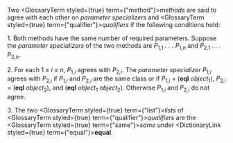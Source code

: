  



Two <GlossaryTerm styled={true} term={"method"}><i>methods</i></GlossaryTerm> are said to agree with each other on *parameter specializers* and <GlossaryTerm styled={true} term={"qualifier"}><i>qualifiers</i></GlossaryTerm> if the following conditions hold: 



1\. Both methods have the same number of required parameters. Suppose the <i>parameter specializers</i> of the two methods are <i>P</i><sub>1<i>,</i>1</sub> <i>. . . P</i><sub>1<i>,n</i></sub> and <i>P</i><sub>2<i>,</i>1</sub> <i>. . . P</i><sub>2<i>,n</i></sub>. 



2\. For each 1 <i>≤ i ≤ n</i>, <i>P</i><sub>1<i>,i</i></sub> agrees with <i>P</i><sub>2<i>,i</i></sub>. The <i>parameter specializer P</i><sub>1<i>,i</i></sub> agrees with <i>P</i><sub>2<i>,i</i></sub> if <i>P</i><sub>1<i>,i</i></sub> and <i>P</i><sub>2<i>,i</i></sub> are the same class or if <i>P</i><sub>1<i>,i</i></sub> = (<b>eql</b> <i>object</i><sub>1</sub>), <i>P</i><sub>2<i>,i</i></sub> = (<b>eql</b> <i>object</i><sub>2</sub>), and (<b>eql</b> <i>object</i><sub>1</sub> <i>object</i><sub>2</sub>). Otherwise <i>P</i><sub>1<i>,i</i></sub> and <i>P</i><sub>2<i>,i</i></sub> do not agree. 



3\. The two <GlossaryTerm styled={true} term={"list"}><i>lists</i></GlossaryTerm> of <GlossaryTerm styled={true} term={"qualifier"}><i>qualifiers</i></GlossaryTerm> are the <GlossaryTerm styled={true} term={"same"}><i>same</i></GlossaryTerm> under <DictionaryLink styled={true} term={"equal"}><b>equal</b></DictionaryLink>. 



